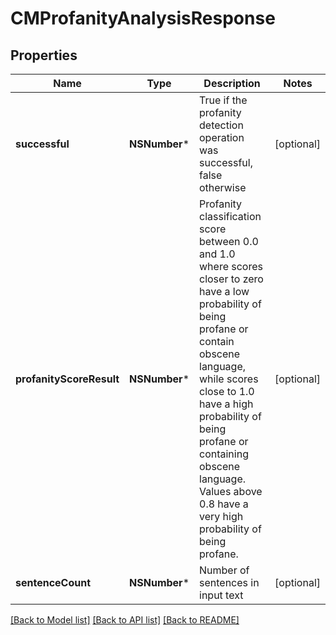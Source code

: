 # CMProfanityAnalysisResponse

## Properties
Name | Type | Description | Notes
------------ | ------------- | ------------- | -------------
**successful** | **NSNumber*** | True if the profanity detection operation was successful, false otherwise | [optional] 
**profanityScoreResult** | **NSNumber*** | Profanity classification score between 0.0 and 1.0 where scores closer to zero have a low probability of being profane or contain obscene language, while scores close to 1.0 have a high probability of being profane or containing obscene language.  Values above 0.8 have a very high probability of being profane. | [optional] 
**sentenceCount** | **NSNumber*** | Number of sentences in input text | [optional] 

[[Back to Model list]](../README.md#documentation-for-models) [[Back to API list]](../README.md#documentation-for-api-endpoints) [[Back to README]](../README.md)


